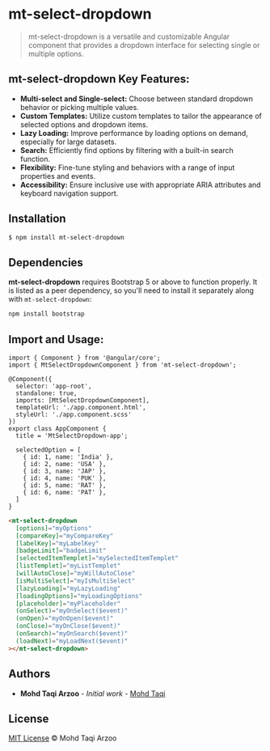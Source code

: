 # mt-select-dropdown

> mt-select-dropdown is a versatile and customizable Angular component that provides a dropdown interface for selecting single or multiple options.



## mt-select-dropdown Key Features:

* **Multi-select and Single-select:** Choose between standard dropdown behavior or picking multiple values.
* **Custom Templates:** Utilize custom templates to tailor the appearance of selected options and dropdown items.
* **Lazy Loading:** Improve performance by loading options on demand, especially for large datasets.
* **Search:** Efficiently find options by filtering with a built-in search function.
* **Flexibility:** Fine-tune styling and behaviors with a range of input properties and events.
* **Accessibility:** Ensure inclusive use with appropriate ARIA attributes and keyboard navigation support.


## Installation

```sh
$ npm install mt-select-dropdown

```

## Dependencies

**mt-select-dropdown** requires Bootstrap 5 or above to function properly. It is listed as a peer dependency, so you'll need to install it separately along with `mt-select-dropdown`:

```bash
npm install bootstrap 
```

## Import and Usage:

```tsx
import { Component } from '@angular/core';
import { MtSelectDropdownComponent } from 'mt-select-dropdown';

@Component({
  selector: 'app-root',
  standalone: true,
  imports: [MtSelectDropdownComponent],
  templateUrl: './app.component.html',
  styleUrl: './app.component.scss'
})
export class AppComponent {
  title = 'MtSelectDropdown-app';

  selectedOption = [
    { id: 1, name: 'India' },
    { id: 2, name: 'USA' },
    { id: 3, name: 'JAP' },
    { id: 4, name: 'PUK' },
    { id: 5, name: 'RAT' },
    { id: 6, name: 'PAT' },
  ]
}

```

```html
<mt-select-dropdown
  [options]="myOptions"
  [compareKey]="myCompareKey"
  [labelKey]="myLabelKey"
  [badgeLimit]="badgeLimit"
  [selectedItemTemplet]="mySelectedItemTemplet"
  [listTemplet]="myListTemplet"
  [willAutoClose]="myWillAutoClose"
  [isMultiSelect]="myIsMultiSelect"
  [lazyLoading]="myLazyLoading"
  [loadingOptions]="myLoadingOptions" 
  [placeholder]="myPlaceholder"
  (onSelect)="myOnSelect($event)"
  (onOpen)="myOnOpen($event)"
  (onClose)="myOnClose($event)"
  (onSearch)="myOnSearch($event)"
  (loadNext)="myLoadNext($event)"
></mt-select-dropdown>
```

## Authors

* **Mohd Taqi Arzoo** - *Initial work* - [Mohd Taqi](https://taqiarzoo.weebly.com/)

## License

[MIT License](https://andreasonny.mit-license.org/2019) © Mohd Taqi Arzoo
